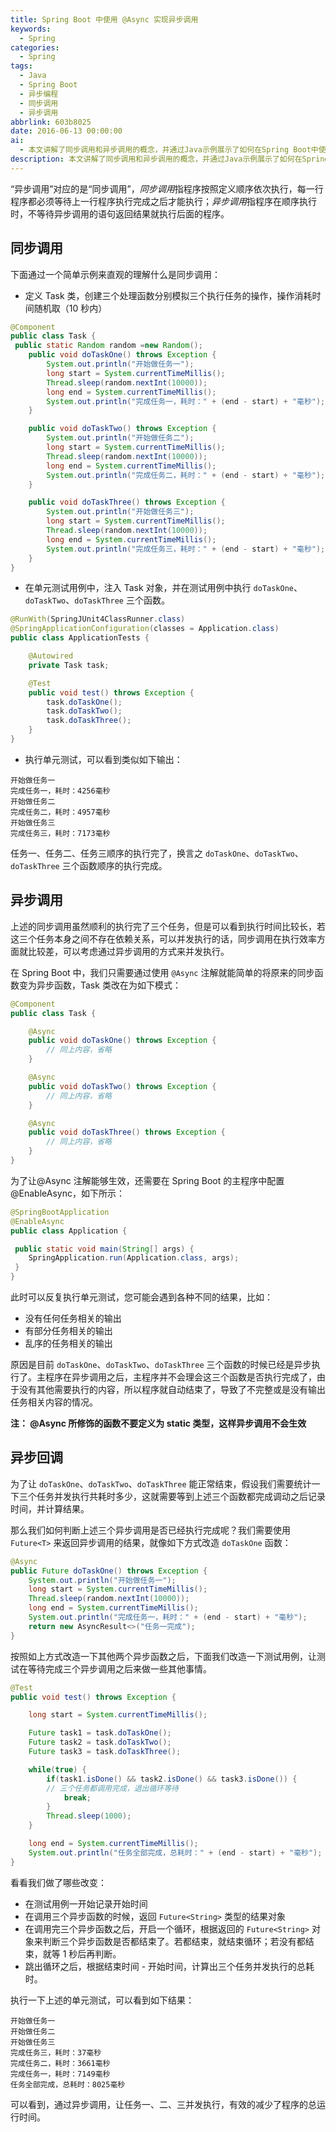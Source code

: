 ```yaml
---
title: Spring Boot 中使用 @Async 实现异步调用
keywords:
  - Spring
categories:
  - Spring
tags:
  - Java
  - Spring Boot
  - 异步编程
  - 同步调用
  - 异步调用
abbrlink: 603b8025
date: 2016-06-13 00:00:00
ai:
  - 本文讲解了同步调用和异步调用的概念，并通过Java示例展示了如何在Spring Boot中使用@Async注解将方法转换为异步调用。同时介绍了使用Future类等待多个异步任务完成并计算总耗时的方法，实现了并发执行以提高程序效率。
description: 本文讲解了同步调用和异步调用的概念，并通过Java示例展示了如何在Spring Boot中使用@Async注解将方法转换为异步调用。同时介绍了使用Future类等待多个异步任务完成并计算总耗时的方法，实现了并发执行以提高程序效率。
---
```


“异步调用”对应的是“同步调用”，*同步调用*指程序按照定义顺序依次执行，每一行程序都必须等待上一行程序执行完成之后才能执行；*异步调用*指程序在顺序执行时，不等待异步调用的语句返回结果就执行后面的程序。

## 同步调用

下面通过一个简单示例来直观的理解什么是同步调用：

- 定义 Task 类，创建三个处理函数分别模拟三个执行任务的操作，操作消耗时间随机取（10 秒内）

```java
@Component
public class Task {
 public static Random random =new Random();
    public void doTaskOne() throws Exception {
        System.out.println("开始做任务一");
        long start = System.currentTimeMillis();
        Thread.sleep(random.nextInt(10000));
        long end = System.currentTimeMillis();
        System.out.println("完成任务一，耗时：" + (end - start) + "毫秒");
    }

    public void doTaskTwo() throws Exception {
        System.out.println("开始做任务二");
        long start = System.currentTimeMillis();
        Thread.sleep(random.nextInt(10000));
        long end = System.currentTimeMillis();
        System.out.println("完成任务二，耗时：" + (end - start) + "毫秒");
    }

    public void doTaskThree() throws Exception {
        System.out.println("开始做任务三");
        long start = System.currentTimeMillis();
        Thread.sleep(random.nextInt(10000));
        long end = System.currentTimeMillis();
        System.out.println("完成任务三，耗时：" + (end - start) + "毫秒");
    }
}
```

- 在单元测试用例中，注入 Task 对象，并在测试用例中执行 `doTaskOne`、`doTaskTwo`、`doTaskThree` 三个函数。

```java
@RunWith(SpringJUnit4ClassRunner.class)
@SpringApplicationConfiguration(classes = Application.class)
public class ApplicationTests {

    @Autowired
    private Task task;

    @Test
    public void test() throws Exception {
        task.doTaskOne();
        task.doTaskTwo();
        task.doTaskThree();
    }
}
```

- 执行单元测试，可以看到类似如下输出：

```
开始做任务一
完成任务一，耗时：4256毫秒
开始做任务二
完成任务二，耗时：4957毫秒
开始做任务三
完成任务三，耗时：7173毫秒

```

任务一、任务二、任务三顺序的执行完了，换言之 `doTaskOne`、`doTaskTwo`、`doTaskThree` 三个函数顺序的执行完成。

## 异步调用

上述的同步调用虽然顺利的执行完了三个任务，但是可以看到执行时间比较长，若这三个任务本身之间不存在依赖关系，可以并发执行的话，同步调用在执行效率方面就比较差，可以考虑通过异步调用的方式来并发执行。

在 Spring Boot 中，我们只需要通过使用 `@Async` 注解就能简单的将原来的同步函数变为异步函数，Task 类改在为如下模式：

```java
@Component
public class Task {

    @Async
    public void doTaskOne() throws Exception {
        // 同上内容，省略
    }

    @Async
    public void doTaskTwo() throws Exception {
        // 同上内容，省略
    }

    @Async
    public void doTaskThree() throws Exception {
        // 同上内容，省略
    }
}
```

为了让@Async 注解能够生效，还需要在 Spring Boot 的主程序中配置@EnableAsync，如下所示：

```java
@SpringBootApplication
@EnableAsync
public class Application {

 public static void main(String[] args) {
    SpringApplication.run(Application.class, args);
 }
}
```

此时可以反复执行单元测试，您可能会遇到各种不同的结果，比如：

- 没有任何任务相关的输出
- 有部分任务相关的输出
- 乱序的任务相关的输出

原因是目前 `doTaskOne`、`doTaskTwo`、`doTaskThree` 三个函数的时候已经是异步执行了。主程序在异步调用之后，主程序并不会理会这三个函数是否执行完成了，由于没有其他需要执行的内容，所以程序就自动结束了，导致了不完整或是没有输出任务相关内容的情况。

**注： @Async 所修饰的函数不要定义为 static 类型，这样异步调用不会生效**

## 异步回调

为了让 `doTaskOne`、`doTaskTwo`、`doTaskThree` 能正常结束，假设我们需要统计一下三个任务并发执行共耗时多少，这就需要等到上述三个函数都完成调动之后记录时间，并计算结果。

那么我们如何判断上述三个异步调用是否已经执行完成呢？我们需要使用 `Future<T>` 来返回异步调用的结果，就像如下方式改造 `doTaskOne` 函数：

```java
@Async
public Future doTaskOne() throws Exception {
    System.out.println("开始做任务一");
    long start = System.currentTimeMillis();
    Thread.sleep(random.nextInt(10000));
    long end = System.currentTimeMillis();
    System.out.println("完成任务一，耗时：" + (end - start) + "毫秒");
    return new AsyncResult<>("任务一完成");
}
```

按照如上方式改造一下其他两个异步函数之后，下面我们改造一下测试用例，让测试在等待完成三个异步调用之后来做一些其他事情。

```java
@Test
public void test() throws Exception {

    long start = System.currentTimeMillis();

    Future task1 = task.doTaskOne();
    Future task2 = task.doTaskTwo();
    Future task3 = task.doTaskThree();

    while(true) {
        if(task1.isDone() && task2.isDone() && task3.isDone()) {
        // 三个任务都调用完成，退出循环等待
            break;
        }
        Thread.sleep(1000);
    }

    long end = System.currentTimeMillis();
    System.out.println("任务全部完成，总耗时：" + (end - start) + "毫秒");
}
```

看看我们做了哪些改变：

- 在测试用例一开始记录开始时间
- 在调用三个异步函数的时候，返回 `Future<String>` 类型的结果对象
- 在调用完三个异步函数之后，开启一个循环，根据返回的 `Future<String>` 对象来判断三个异步函数是否都结束了。若都结束，就结束循环；若没有都结束，就等 1 秒后再判断。
- 跳出循环之后，根据结束时间 - 开始时间，计算出三个任务并发执行的总耗时。

执行一下上述的单元测试，可以看到如下结果：

```
开始做任务一
开始做任务二
开始做任务三
完成任务三，耗时：37毫秒
完成任务二，耗时：3661毫秒
完成任务一，耗时：7149毫秒
任务全部完成，总耗时：8025毫秒
```

可以看到，通过异步调用，让任务一、二、三并发执行，有效的减少了程序的总运行时间。
